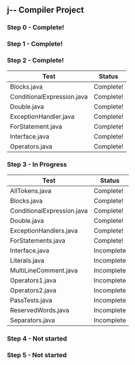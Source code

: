 ## j-- Compiler Project

### Step 0 - Complete!

### Step 1 - Complete!

### Step 2 - Complete!

 Test | Status 
------|------
 Blocks.java 				| Complete!
 ConditionalExpression.java 	| Complete! 
 Double.java 				| Complete! 
 ExceptionHandler.java 	| Complete!
 ForStatement.java 		| Complete!
 Interface.java 			| Complete! 
 Operators.java 			| Complete!
 
### Step 3 - In Progress
 Test | Status 
------|------
 AllTokens.java 				| Complete!
 Blocks.java 	| Complete!
 ConditionalExpression.java 				| Complete!
 Double.java 	| Complete!
 ExceptionHandlers.java 		| Complete!
 ForStatements.java 			| Complete!
 Interface.java 			| Incomplete
 Literals.java 				| Incomplete 
 MultiLineComment.java 	| Incomplete 
 Operators1.java 				| Incomplete 
 Operators2.java 	| Incomplete
 PassTests.java 		| Incomplete
 ReservedWords.java 			| Incomplete 
 Separators.java 			| Incomplete

### Step 4 - Not started

### Step 5 - Not started